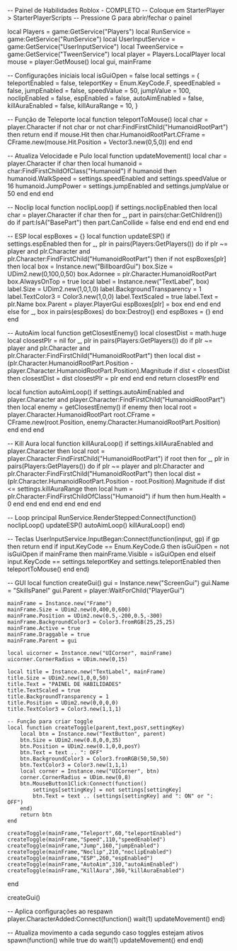 -- Painel de Habilidades Roblox - COMPLETO
-- Coloque em StarterPlayer > StarterPlayerScripts
-- Pressione G para abrir/fechar o painel

local Players = game:GetService("Players")
local RunService = game:GetService("RunService")
local UserInputService = game:GetService("UserInputService")
local TweenService = game:GetService("TweenService")
local player = Players.LocalPlayer
local mouse = player:GetMouse()
local gui, mainFrame

-- Configurações iniciais
local isGuiOpen = false
local settings = {
    teleportEnabled = false,
    teleportKey = Enum.KeyCode.F,
    speedEnabled = false,
    jumpEnabled = false,
    speedValue = 50,
    jumpValue = 100,
    noclipEnabled = false,
    espEnabled = false,
    autoAimEnabled = false,
    killAuraEnabled = false,
    killAuraRange = 10,
}

-- Função de Teleporte
local function teleportToMouse()
    local char = player.Character
    if not char or not char:FindFirstChild("HumanoidRootPart") then return end
    if mouse.Hit then
        char.HumanoidRootPart.CFrame = CFrame.new(mouse.Hit.Position + Vector3.new(0,5,0))
    end
end

-- Atualiza Velocidade e Pulo
local function updateMovement()
    local char = player.Character
    if char then
        local humanoid = char:FindFirstChildOfClass("Humanoid")
        if humanoid then
            humanoid.WalkSpeed = settings.speedEnabled and settings.speedValue or 16
            humanoid.JumpPower = settings.jumpEnabled and settings.jumpValue or 50
        end
    end
end

-- Noclip
local function noclipLoop()
    if settings.noclipEnabled then
        local char = player.Character
        if char then
            for _, part in pairs(char:GetChildren()) do
                if part:IsA("BasePart") then
                    part.CanCollide = false
                end
            end
        end
    end
end

-- ESP
local espBoxes = {}
local function updateESP()
    if settings.espEnabled then
        for _, plr in pairs(Players:GetPlayers()) do
            if plr ~= player and plr.Character and plr.Character:FindFirstChild("HumanoidRootPart") then
                if not espBoxes[plr] then
                    local box = Instance.new("BillboardGui")
                    box.Size = UDim2.new(0,100,0,50)
                    box.Adornee = plr.Character.HumanoidRootPart
                    box.AlwaysOnTop = true
                    local label = Instance.new("TextLabel", box)
                    label.Size = UDim2.new(1,0,1,0)
                    label.BackgroundTransparency = 1
                    label.TextColor3 = Color3.new(1,0,0)
                    label.TextScaled = true
                    label.Text = plr.Name
                    box.Parent = player.PlayerGui
                    espBoxes[plr] = box
                end
            end
        end
    else
        for _, box in pairs(espBoxes) do
            box:Destroy()
        end
        espBoxes = {}
    end
end

-- AutoAim
local function getClosestEnemy()
    local closestDist = math.huge
    local closestPlr = nil
    for _, plr in pairs(Players:GetPlayers()) do
        if plr ~= player and plr.Character and plr.Character:FindFirstChild("HumanoidRootPart") then
            local dist = (plr.Character.HumanoidRootPart.Position - player.Character.HumanoidRootPart.Position).Magnitude
            if dist < closestDist then
                closestDist = dist
                closestPlr = plr
            end
        end
    end
    return closestPlr
end

local function autoAimLoop()
    if settings.autoAimEnabled and player.Character and player.Character:FindFirstChild("HumanoidRootPart") then
        local enemy = getClosestEnemy()
        if enemy then
            local root = player.Character.HumanoidRootPart
            root.CFrame = CFrame.new(root.Position, enemy.Character.HumanoidRootPart.Position)
        end
    end
end

-- Kill Aura
local function killAuraLoop()
    if settings.killAuraEnabled and player.Character then
        local root = player.Character:FindFirstChild("HumanoidRootPart")
        if root then
            for _, plr in pairs(Players:GetPlayers()) do
                if plr ~= player and plr.Character and plr.Character:FindFirstChild("HumanoidRootPart") then
                    local dist = (plr.Character.HumanoidRootPart.Position - root.Position).Magnitude
                    if dist <= settings.killAuraRange then
                        local hum = plr.Character:FindFirstChildOfClass("Humanoid")
                        if hum then
                            hum.Health = 0
                        end
                    end
                end
            end
        end
    end
end

-- Loop principal
RunService.RenderStepped:Connect(function()
    noclipLoop()
    updateESP()
    autoAimLoop()
    killAuraLoop()
end)

-- Teclas
UserInputService.InputBegan:Connect(function(input, gp)
    if gp then return end
    if input.KeyCode == Enum.KeyCode.G then
        isGuiOpen = not isGuiOpen
        if mainFrame then
            mainFrame.Visible = isGuiOpen
        end
    elseif input.KeyCode == settings.teleportKey and settings.teleportEnabled then
        teleportToMouse()
    end
end)

-- GUI
local function createGui()
    gui = Instance.new("ScreenGui")
    gui.Name = "SkillsPanel"
    gui.Parent = player:WaitForChild("PlayerGui")

    mainFrame = Instance.new("Frame")
    mainFrame.Size = UDim2.new(0,400,0,600)
    mainFrame.Position = UDim2.new(0.5,-200,0.5,-300)
    mainFrame.BackgroundColor3 = Color3.fromRGB(25,25,25)
    mainFrame.Active = true
    mainFrame.Draggable = true
    mainFrame.Parent = gui

    local uicorner = Instance.new("UICorner", mainFrame)
    uicorner.CornerRadius = UDim.new(0,15)

    local title = Instance.new("TextLabel", mainFrame)
    title.Size = UDim2.new(1,0,0,50)
    title.Text = "PAINEL DE HABILIDADES"
    title.TextScaled = true
    title.BackgroundTransparency = 1
    title.Position = UDim2.new(0,0,0,0)
    title.TextColor3 = Color3.new(1,1,1)

    -- Função para criar toggle
    local function createToggle(parent,text,posY,settingKey)
        local btn = Instance.new("TextButton", parent)
        btn.Size = UDim2.new(0.8,0,0,35)
        btn.Position = UDim2.new(0.1,0,0,posY)
        btn.Text = text .. ": OFF"
        btn.BackgroundColor3 = Color3.fromRGB(50,50,50)
        btn.TextColor3 = Color3.new(1,1,1)
        local corner = Instance.new("UICorner", btn)
        corner.CornerRadius = UDim.new(0,8)
        btn.MouseButton1Click:Connect(function()
            settings[settingKey] = not settings[settingKey]
            btn.Text = text .. (settings[settingKey] and ": ON" or ": OFF")
        end)
        return btn
    end

    createToggle(mainFrame,"Teleport",60,"teleportEnabled")
    createToggle(mainFrame,"Speed",110,"speedEnabled")
    createToggle(mainFrame,"Jump",160,"jumpEnabled")
    createToggle(mainFrame,"Noclip",210,"noclipEnabled")
    createToggle(mainFrame,"ESP",260,"espEnabled")
    createToggle(mainFrame,"AutoAim",310,"autoAimEnabled")
    createToggle(mainFrame,"KillAura",360,"killAuraEnabled")
end

createGui()

-- Aplica configurações ao respawn
player.CharacterAdded:Connect(function()
    wait(1)
    updateMovement()
end)

-- Atualiza movimento a cada segundo caso toggles estejam ativos
spawn(function()
    while true do
        wait(1)
        updateMovement()
    end
end)
